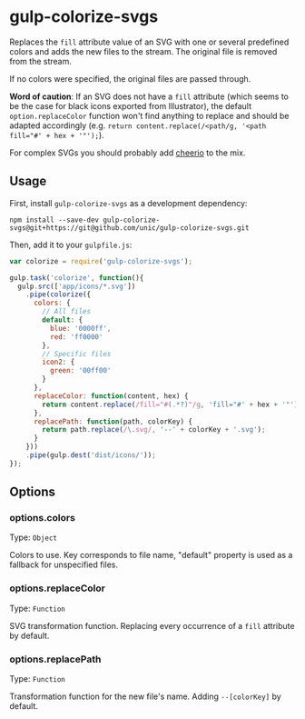 # gulp-colorize-svgs

Replaces the ```fill``` attribute value of an SVG with one or several predefined colors and adds the new files to the stream. The original file is removed from the stream.

If no colors were specified, the original files are passed through.

**Word of caution**: If an SVG does not have a ```fill``` attribute (which seems to be the case for black icons exported from Illustrator), the default ```option.replaceColor``` function won't find anything to replace and should be adapted accordingly (e.g. ```return content.replace(/<path/g, '<path fill="#' + hex + '"');```).

For complex SVGs you should probably add [cheerio](http://npmjs.com/package/cheerio) to the mix.


## Usage

First, install `gulp-colorize-svgs` as a development dependency:

```shell
npm install --save-dev gulp-colorize-svgs@git+https://git@github.com/unic/gulp-colorize-svgs.git
```

Then, add it to your `gulpfile.js`:

```javascript
var colorize = require('gulp-colorize-svgs');

gulp.task('colorize', function(){
  gulp.src(['app/icons/*.svg'])
    .pipe(colorize({
      colors: {
        // All files
        default: {
          blue: '0000ff',
          red: 'ff0000'
        },
        // Specific files
        icon2: {
          green: '00ff00'
        }
      },
      replaceColor: function(content, hex) {
        return content.replace(/fill="#(.*?)"/g, 'fill="#' + hex + '"');
      },
      replacePath: function(path, colorKey) {
        return path.replace(/\.svg/, '--' + colorKey + '.svg');
      }
    }))
    .pipe(gulp.dest('dist/icons/'));
});
```


## Options

### options.colors
Type: `Object`

Colors to use. Key corresponds to file name, "default" property is used as a fallback for unspecified files.

### options.replaceColor
Type: `Function`

SVG transformation function. Replacing every occurrence of a ```fill``` attribute by default.

### options.replacePath
Type: `Function`

Transformation function for the new file's name. Adding ```--[colorKey]``` by default.
